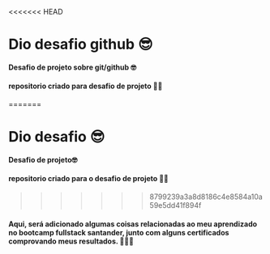 <<<<<<< HEAD
# Dio desafio github 😎
#### Desafio de projeto sobre git/github 🤓
#### repositorio criado para desafio de projeto 👩‍💻
=======
# Dio desafio 😎
#### Desafio de projeto🤓
#### repositorio criado para o desafio de projeto 👩‍💻
>>>>>>> 8799239a3a8d8186c4e8584a10a59e5dd41f894f
#### Aqui, será adicionado algumas coisas relacionadas ao meu aprendizado no bootcamp fullstack santander, junto com alguns certificados comprovando meus resultados. 🐱‍🏍✨

